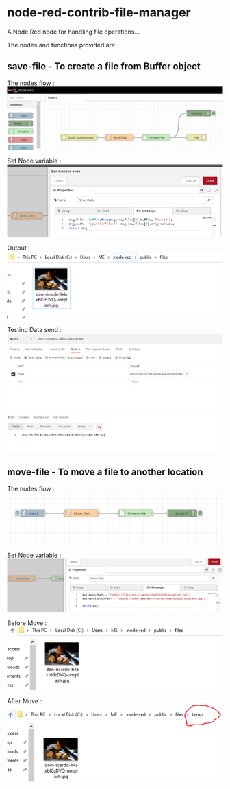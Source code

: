 # node-red-contrib-file-manager
A Node Red node for handling file operations...

The nodes and functions provided are:

  ## save-file - To create a file from Buffer object

The nodes flow :<br />
![alt text](https://github.com/flw18/image-source-ref/blob/main/nd-ref/Capture.PNG?raw=true)

Set Node variable :<br />
![alt text](https://github.com/flw18/image-source-ref/blob/main/nd-ref/Capture2.PNG?raw=true)

Output :<br />
![alt text](https://github.com/flw18/image-source-ref/blob/main/nd-ref/Capture3.PNG?raw=true)

Testing Data send :<br />
![alt text](https://github.com/flw18/image-source-ref/blob/main/nd-ref/Capture4.PNG?raw=true)

  ## move-file - To move a file to another location

The nodes flow :<br />
![alt text](https://github.com/flw18/image-source-ref/blob/main/nd-ref/move1.PNG?raw=true)

Set Node variable :<br />
![alt text](https://github.com/flw18/image-source-ref/blob/main/nd-ref/move2.PNG?raw=true)

Before Move :<br />
![alt text](https://github.com/flw18/image-source-ref/blob/main/nd-ref/move3.PNG?raw=true)

After Move :<br />
![alt text](https://github.com/flw18/image-source-ref/blob/main/nd-ref/move4.PNG?raw=true)
